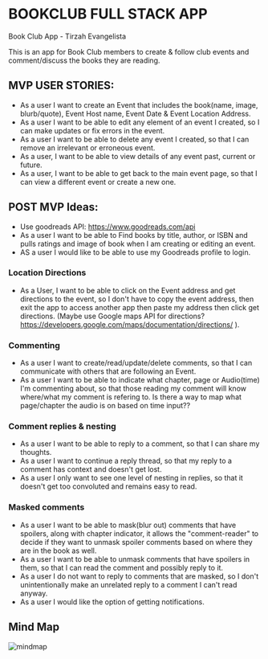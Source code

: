 # BOOKCLUB FULL STACK APP #

Book Club App - Tirzah Evangelista

This is an app for Book Club members to create & follow club events and comment/discuss the books they are reading.

## MVP USER STORIES: 
<!-- EVENTS:  -->
- As a user I want to create  an Event that includes the book(name, image, blurb/quote), Event Host name, Event Date & Event Location Address.
- As a user I want to be able to edit any element of an event I created, so I can make updates or fix errors in the event.
- As a user I want to be able to delete any event I created, so that I can remove an irrelevant or erroneous event.
- As a user, I want to be able to view details of any event past, current or future.
- As a user, I want to be able to get back to the main event page, so that I can view a different event or create a new one.

## POST MVP Ideas:
- Use goodreads API: https://www.goodreads.com/api
- As a user I want to be able to Find books by title, author, or ISBN and pulls ratings and image of book when I am creating or editing an event.
- AS a user I would like to be able to use my Goodreads profile to login.

### Location Directions
- As a User, I want to be able to click on the Event address and get directions to the event, so I don't have to copy the event address, then exit the app to access another app then paste my address then click get directions. (Maybe use Google maps API for directions? https://developers.google.com/maps/documentation/directions/ ).

### Commenting
- As a user I want to create/read/update/delete comments, so that I can communicate with others that are following an Event.
- As a user I want to be able to indicate what chapter, page or Audio(time) I'm commenting about, so that those reading my comment will know where/what my comment is refering to. Is there a way to map what page/chapter the audio is on based on time input??

### Comment replies & nesting
- As a user I want to be able to reply to a comment, so that I can share my thoughts.
- As a user I want to continue a reply thread, so that my reply to a comment has context and doesn't get lost.
- As a user I only want to see one level of nesting in replies, so that it doesn't get too convoluted and remains easy to read.
### Masked comments
- As a user I want to be able to mask(blur out) comments that have spoilers, along with chapter indicator, it allows the "comment-reader" to decide if they want to unmask spoiler comments based on where they are in the book as well.
- As a user I want to be able to unmask comments that have spoilers in them, so that I can read the comment and possibly reply to it.
- As a user I do not want to reply to comments that are masked, so I don't unintentionally make an unrelated reply to a comment I can't read anyway.
- As a user I would like the option of getting notifications.

## Mind Map
![mindmap](https://user-images.githubusercontent.com/16514603/39389130-fb090836-4a42-11e8-9c1e-41d5e0b6cb99.png)
